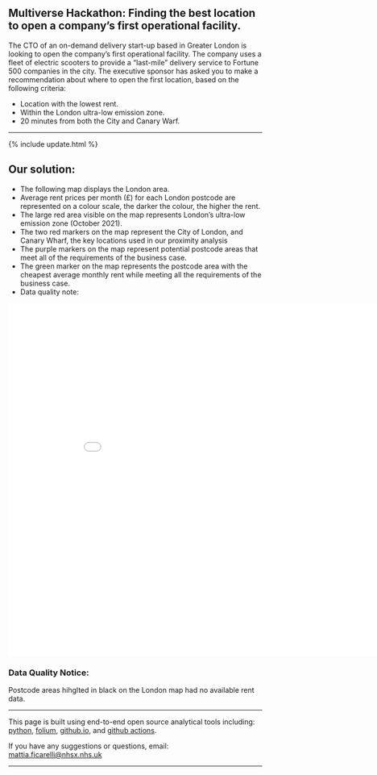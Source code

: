 <script src="https://cdn.plot.ly/plotly-latest.min.js"></script>

## Multiverse Hackathon: Finding the best location to open a company’s first operational facility.

 The CTO of an on-demand delivery start-up based in Greater London is looking to open the company’s first operational facility. The company uses a fleet of electric scooters to provide a “last-mile” delivery service to Fortune 500 companies in the city. The executive sponsor has asked you to make a recommendation about where to open the first location, based on the following criteria:
 - Location with the lowest rent.
 - Within the London ultra-low emission zone.
 - 20 minutes from both the City and Canary Warf.

<hr class="nhsuk-u-margin-top-0 nhsuk-u-margin-bottom-6">

{% include update.html %}

## Our solution:

- The following map displays the London area.
- Average rent prices per month (£) for each London postcode are represented on a colour scale, the darker the colour, the higher the rent. 
- The large red area visible on the map represents London’s ultra-low emission zone (October 2021).
- The two red markers on the map represent the City of London, and Canary Wharf, the key locations used in our proximity analysis
- The purple markers on the map represent potential postcode areas that meet all of the requirements of the business case.
- The green marker on the map represents the postcode area with the cheapest average monthly rent while meeting all the requirements of the business case.
- Data quality note: 

<iframe width= "900" height="700"  src="assets/folium/folium_obj.html" style="border:none;"></iframe>

<div class="nhsuk-warning-callout">
  <h3 class="nhsuk-warning-callout__label">
    Data Quality Notice<span class="nhsuk-u-visually-hidden">:</span>
  </h3>
  <p>Postcode areas hihglted in black on the London map had no available rent data.
  </p>
</div>

<hr class="nhsuk-u-margin-top-0 nhsuk-u-margin-bottom-6">

This page is built using end-to-end open source analytical tools including: [python](https://www.python.org/), [folium](http://python-visualization.github.io/folium/), [github.io](https://pages.github.com/), and [github actions](https://github.com/features/actions).

If you have any suggestions or questions, email: <a href="mailto:mattia.ficarelli@nhsx.nhs.uk">mattia.ficarelli@nhsx.nhs.uk</a>

<hr class="nhsuk-u-margin-top-0 nhsuk-u-margin-bottom-6">
